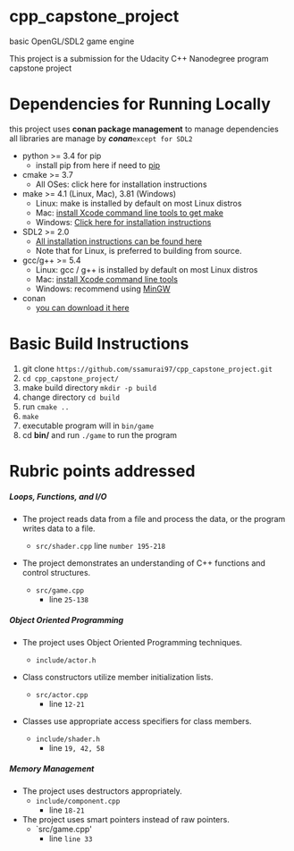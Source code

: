 # cpp_capstone_project

basic OpenGL/SDL2 game engine 

This project is a submission for the Udacity C++ Nanodegree program capstone project

# Dependencies for Running Locally

 this project uses **conan package management** to manage dependencies <br>
     all libraries are manage by ***conan***`except for SDL2`<br>
     
   * python >= 3.4 for pip
      + install pip from here if need to [pip](https://pip.pypa.io/en/stable/installing/)
   * cmake >= 3.7
       - All OSes: click here for installation instructions
   *  make >= 4.1 (Linux, Mac), 3.81 (Windows)
       + Linux: make is installed by default on most Linux distros
       + Mac: [install Xcode command line tools to get make](https://developer.apple.com/xcode/features/)
       + Windows: [Click here for installation instructions](http://gnuwin32.sourceforge.net/packages/make.htm)
   * SDL2 >= 2.0
       + [All installation instructions can be found here](https://wiki.libsdl.org/Installation)
       + Note that for Linux, is preferred to building from source.
   * gcc/g++ >= 5.4
       + Linux: gcc / g++ is installed by default on most Linux distros
       + Mac: [install Xcode command line tools](https://developer.apple.com/xcode/features/)
       + Windows: recommend using [MinGW](http://www.mingw.org/)
   * conan
     + [you can download it here](https://conan.io/downloads.html)
# Basic Build Instructions
1. git clone  `https://github.com/ssamurai97/cpp_capstone_project.git`
2. `cd cpp_capstone_project/ `
3. make build directory `mkdir -p build`
4. change directory ` cd build `
5. run `cmake ..`
6. `make `
7. executable program will in `bin/game`
8. cd __bin/__ and run `./game` to run the program 



# Rubric points addressed
##### Loops, Functions, and I/O
   
   * The project reads data from a file and process the data, or the program writes data to a file.
     -  `src/shader.cpp` line `number 195-218`
   
   
   * The project demonstrates an understanding of C++ functions and control structures.
       - `src/game.cpp `
           * line `25-138`
   


##### Object Oriented Programming

* The project uses Object Oriented Programming techniques.
     - `include/actor.h`
*  Class constructors utilize member initialization lists.
  
     - `src/actor.cpp`
       * line `12-21`
* Classes use appropriate access specifiers for class members.

     - `include/shader.h`
        * line `19, 42, 58`
##### Memory Management

* The project uses destructors appropriately.
  - `include/component.cpp`
     * line `18-21`
* The project uses smart pointers instead of raw pointers.
  - `src/game.cpp'
     * line `line 33`